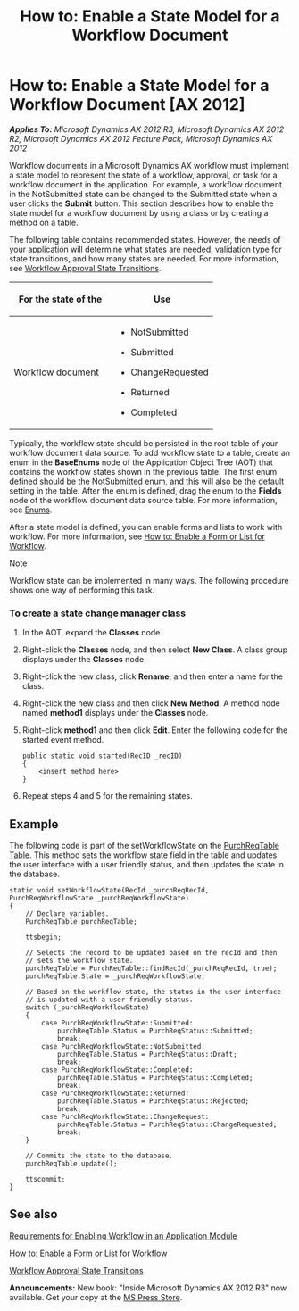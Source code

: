 ﻿---
title: 'How to: Enable a State Model for a Workflow Document'
TOCTitle: 'How to: Enable a State Model for a Workflow Document'
ms:assetid: 6f02ef6a-5f0c-47db-af7e-a9c4da78c517
ms:mtpsurl: https://msdn.microsoft.com/en-us/library/Cc592907(v=AX.60)
ms:contentKeyID: 35244850
ms.date: 05/18/2015
mtps_version: v=AX.60
---

# How to: Enable a State Model for a Workflow Document [AX 2012]


_**Applies To:** Microsoft Dynamics AX 2012 R3, Microsoft Dynamics AX 2012 R2, Microsoft Dynamics AX 2012 Feature Pack, Microsoft Dynamics AX 2012_

Workflow documents in a Microsoft Dynamics AX workflow must implement a state model to represent the state of a workflow, approval, or task for a workflow document in the application. For example, a workflow document in the NotSubmitted state can be changed to the Submitted state when a user clicks the **Submit** button. This section describes how to enable the state model for a workflow document by using a class or by creating a method on a table.

The following table contains recommended states. However, the needs of your application will determine what states are needed, validation type for state transitions, and how many states are needed. For more information, see [Workflow Approval State Transitions](workflow-approval-state-transitions.md).

<table>
<colgroup>
<col style="width: 50%" />
<col style="width: 50%" />
</colgroup>
<thead>
<tr class="header">
<th><p>For the state of the</p></th>
<th><p>Use</p></th>
</tr>
</thead>
<tbody>
<tr class="odd">
<td><p>Workflow document</p></td>
<td><ul>
<li><p>NotSubmitted</p></li>
<li><p>Submitted</p></li>
<li><p>ChangeRequested</p></li>
<li><p>Returned</p></li>
<li><p>Completed</p></li>
</ul></td>
</tr>
</tbody>
</table>


Typically, the workflow state should be persisted in the root table of your workflow document data source. To add workflow state to a table, create an enum in the **BaseEnums** node of the Application Object Tree (AOT) that contains the workflow states shown in the previous table. The first enum defined should be the NotSubmitted enum, and this will also be the default setting in the table. After the enum is defined, drag the enum to the **Fields** node of the workflow document data source table. For more information, see [Enums](enums.md).

After a state model is defined, you can enable forms and lists to work with workflow. For more information, see [How to: Enable a Form or List for Workflow](how-to-enable-a-form-or-list-for-workflow.md).


> [!NOTE]
> <P>Workflow state can be implemented in many ways. The following procedure shows one way of performing this task.</P>



### To create a state change manager class

1.  In the AOT, expand the **Classes** node.

2.  Right-click the **Classes** node, and then select **New Class**. A class group displays under the **Classes** node.

3.  Right-click the new class, click **Rename**, and then enter a name for the class.

4.  Right-click the new class and then click **New Method**. A method node named **method1** displays under the **Classes** node.

5.  Right-click **method1** and then click **Edit**. Enter the following code for the started event method.
    
        public static void started(RecID _recID)
        {
            <insert method here>
        }

6.  Repeat steps 4 and 5 for the remaining states.

## Example

The following code is part of the setWorkflowState on the [PurchReqTable Table](https://msdn.microsoft.com/en-us/library/gg926866\(v=ax.60\)). This method sets the workflow state field in the table and updates the user interface with a user friendly status, and then updates the state in the database.

    static void setWorkflowState(RecId _purchReqRecId, PurchReqWorkflowState _purchReqWorkflowState)
    {
        // Declare variables.
        PurchReqTable purchReqTable;
    
        ttsbegin;
     
        // Selects the record to be updated based on the recId and then
        // sets the workflow state. 
        purchReqTable = PurchReqTable::findRecId(_purchReqRecId, true);
        purchReqTable.State = _purchReqWorkflowState;
    
        // Based on the workflow state, the status in the user interface
        // is updated with a user friendly status.
        switch (_purchReqWorkflowState)
        {
            case PurchReqWorkflowState::Submitted:
                purchReqTable.Status = PurchReqStatus::Submitted;
                break;
            case PurchReqWorkflowState::NotSubmitted:
                purchReqTable.Status = PurchReqStatus::Draft;
                break;
            case PurchReqWorkflowState::Completed:
                purchReqTable.Status = PurchReqStatus::Completed;
                break;
            case PurchReqWorkflowState::Returned:
                purchReqTable.Status = PurchReqStatus::Rejected;
                break;
            case PurchReqWorkflowState::ChangeRequest:
                purchReqTable.Status = PurchReqStatus::ChangeRequested;
                break;
        }
     
        // Commits the state to the database. 
        purchReqTable.update();
     
        ttscommit;
    }

## See also

[Requirements for Enabling Workflow in an Application Module](requirements-for-enabling-workflow-in-an-application-module.md)

[How to: Enable a Form or List for Workflow](how-to-enable-a-form-or-list-for-workflow.md)

[Workflow Approval State Transitions](workflow-approval-state-transitions.md)

  
**Announcements:** New book: "Inside Microsoft Dynamics AX 2012 R3" now available. Get your copy at the [MS Press Store](https://www.microsoftpressstore.com/store/inside-microsoft-dynamics-ax-2012-r3-9780735685109).

